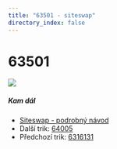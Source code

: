 ```yaml
---
title: "63501 - siteswap"
directory_index: false
---
```


# 63501

![](/animace/siteswap/63501.gif)

##### Kam dál

- [Siteswap - podrobný návod](/siteswap.html "Podrobné vysvětlení siteswapů..")
- Další trik: [64005](64005.html "Siteswap 64005")
- Předchozí trik: [6316131](6316131.html "Siteswap 6316131")

